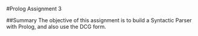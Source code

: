 #Prolog Assignment 3

##Summary
The objective of this assignment is to build a Syntactic Parser with Prolog, and also use the DCG form.
